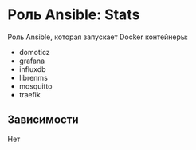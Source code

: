 # Роль Ansible: Stats

Роль Ansible, которая запускает Docker контейнеры:

* domoticz
* grafana
* influxdb
* librenms
* mosquitto
* traefik

## Зависимости

Нет
